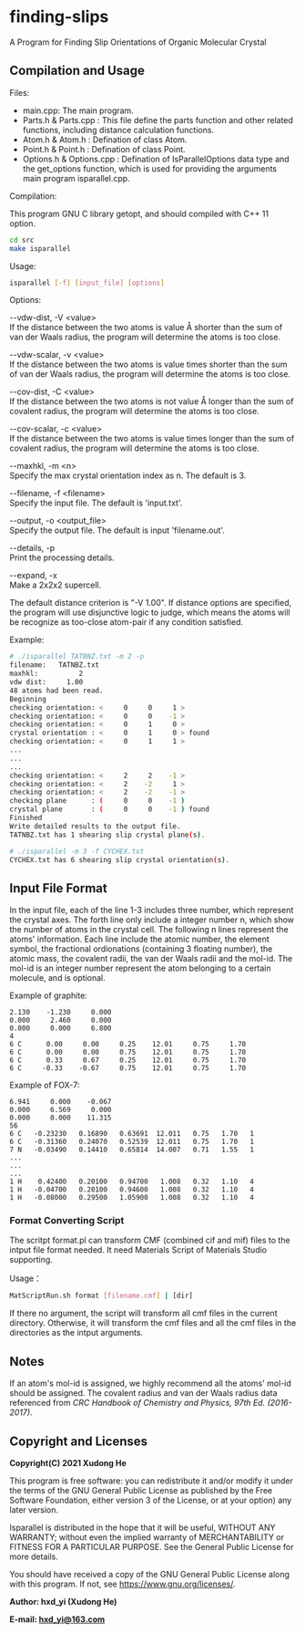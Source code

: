 # finding-slips

A Program for Finding Slip Orientations of Organic Molecular Crystal

## Compilation and Usage

Files:

- main.cpp: The main program.
- Parts.h & Parts.cpp : This file define the parts function and other related functions, including distance calculation functions. 
- Atom.h & Atom.h : Defination of class Atom.
- Point.h & Point.h : Defination of class Point. 
- Options.h & Options.cpp : Defination of IsParallelOptions data type and the get_options function, which is used for providing the arguments main program isparallel.cpp.

Compilation: 

This program GNU C library getopt, and should compiled with C++ 11 option.

``` bash
cd src
make isparallel
```

Usage:
``` bash
isparallel [-f] [input_file] [options]
```

Options:

--vdw-dist, -V \<value\> <br>
    If the distance between the two atoms is value &#8491; shorter than the sum of van der Waals radius, the program will determine the atoms is too close.

--vdw-scalar, -v \<value\> <br>
    If the distance between the two atoms is value times shorter than the sum of van der Waals radius, the program will determine the atoms is too close.

--cov-dist, -C \<value\> <br>
    If the distance between the two atoms is not value &#8491; longer than the sum of covalent radius, the program will determine the atoms is too close.

--cov-scalar, -c \<value\> <br>
    If the distance between the two atoms is value times longer than the sum of covalent radius, the program will determine the atoms is too close.

--maxhkl, -m \<n\> <br>
    Specify the max crystal orientation index as n. The default is 3.

--filename, -f \<filename\> <br>
    Specify the input file. The default is 'input.txt'.

--output, -o \<output_file\> <br>
    Specify the output file. The default is input 'filename.out'.

--details, -p <br>
    Print the processing details.

--expand, -x <br>
    Make a 2x2x2 supercell.

  The default distance criterion is "-V 1.00". If distance options are specified, the program will use disjunctive logic to judge, which means the atoms will be recognize as too-close atom-pair if any condition satisfied.

Example:
``` bash
# ./isparallel TATBNZ.txt -m 2 -p
filename:   TATNBZ.txt
maxhkl:          2
vdw dist:     1.00
48 atoms had been read.
Beginning
checking orientation: <     0     0     1 >
checking orientation: <     0     0    -1 >
checking orientation: <     0     1     0 >
crystal orientation : <     0     1     0 > found
checking orientation: <     0     1     1 >
...
...
...
checking orientation: <     2     2    -1 >
checking orientation: <     2    -2     1 >
checking orientation: <     2    -2    -1 >
checking plane      : (     0     0    -1 )
crystal plane       : (     0     0    -1 ) found
Finished
Write detailed results to the output file.
TATNBZ.txt has 1 shearing slip crystal plane(s).

# ./isparallel -m 3 -f CYCHEX.txt
CYCHEX.txt has 6 shearing slip crystal orientation(s).
```

## Input File Format

In the input file, each of the line 1-3 includes three number, which represent the crystal axes. The forth line only include a integer number n, which show the number of atoms in the crystal cell. The following n lines represent the atoms' information. Each line include the atomic number, the element symbol, the fractional ordionations (containing 3 floating number), the atomic mass, the covalent radii, the van der Waals radii and the mol-id. The mol-id is an integer number represent the atom belonging to a certain molecule, and is optional.

Example of graphite:
```
2.130    -1.230     0.000
0.000     2.460     0.000
0.000     0.000     6.800
4
6 C      0.00     0.00     0.25    12.01     0.75     1.70
6 C      0.00     0.00     0.75    12.01     0.75     1.70
6 C      0.33     0.67     0.25    12.01     0.75     1.70
6 C     -0.33    -0.67     0.75    12.01     0.75     1.70
```

Example of FOX-7:
```
6.941     0.000    -0.067
0.000     6.569     0.000
0.000     0.000    11.315
56
6 C   -0.23230   0.16890   0.63691  12.011   0.75   1.70   1
6 C   -0.31360   0.24070   0.52539  12.011   0.75   1.70   1
7 N   -0.03490   0.14410   0.65814  14.007   0.71   1.55   1
...
...
...
1 H    0.42400   0.20100   0.94700   1.008   0.32   1.10   4
1 H   -0.04700   0.20100   0.94600   1.008   0.32   1.10   4
1 H   -0.08000   0.29500   1.05900   1.008   0.32   1.10   4
```

### Format Converting Script

The scritpt format.pl can transform CMF (combined cif and mif) files to the intput file format needed. It need Materials Script of Materials Studio supporting.

Usage：
``` bash
MatScriptRun.sh format [filename.cmf] | [dir]
```

If there no argument, the script will transform all cmf files in the current directory. Otherwise, it will transform the cmf files and all the cmf files in the directories as the intput arguments.

## Notes

If an atom's mol-id is assigned, we highly recommend all the atoms' mol-id should be assigned. The covalent radius and van der Waals radius data referenced from *CRC Handbook of Chemistry and Physics, 97th Ed. (2016-2017)*.

## Copyright and Licenses 

**Copyright(C) 2021 Xudong He**

This program is free software: you can redistribute it and/or modify it under the terms of the GNU General Public License as published by the Free Software Foundation, either version 3 of the License, or at your option) any later version.

Isparallel is distributed in the hope that it will be useful, WITHOUT ANY WARRANTY; without even the implied warranty of MERCHANTABILITY or FITNESS FOR A PARTICULAR PURPOSE.  See the General Public License for more details.

You should have received a copy of the GNU General Public License along with this program.  If not, see <https://www.gnu.org/licenses/>.

**Author: hxd_yi (Xudong He)**

**E-mail: hxd_yi@163.com**

